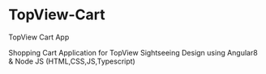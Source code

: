 # TopView-Cart
TopView Cart App

Shopping Cart Application for TopView Sightseeing
Design using Angular8 & Node JS (HTML,CSS,JS,Typescript)


